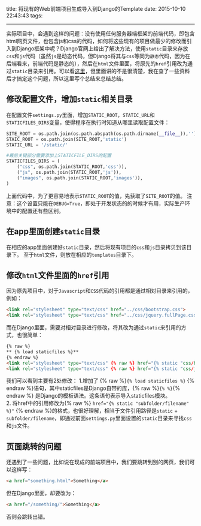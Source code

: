 title: 将现有的Web前端项目生成导入到Django的Template
date: 2015-10-10 22:43:43
tags:

---

实际项目中，会遇到这样的问题：没有使用任何服务器端框架的前端代码，即包含html网页文件，也包含js和css的代码，如何将这些现有的项目做最少的修改而引入到Django框架中呢？Django官网上给出了解决方法，使用`static`目录来存放`css`和`js`代码（虽然`js`是动态代码，但Django将其与`css`等同为`静态`代码，因为在后端看来，前端代码是静态的），然后在`html`文件里面，将原先的`href`引用改为通过`static`目录来引用。可以看[这里](https://docs.djangoproject.com/en/1.8/howto/static-files/)，但里面讲的不是很清楚，我在查了一些资料后才搞定这个问题，所以这里写个总结来总结总结。  

<!--more-->

## 修改配置文件，增加`static`相关目录
在配置文件`settings.py`里面，增加`STATIC_ROOT`，`STATIC_URL`和`STATICFILES_DIRS`变量，使得程序在执行时知道从哪里读取配置文件：  

```py
SITE_ROOT = os.path.join(os.path.abspath(os.path.dirname(__file__)),'')
STAIC_ROOT = os.path.join(SITE_ROOT,'static')
STATIC_URL = '/static/'

#最后关键部分需要添加上STATICFILE_DIRS的配置
STATICFILES_DIRS = (
    ("css", os.path.join(STATIC_ROOT,'css')),
    ("js", os.path.join(STATIC_ROOT,'js')),
    ("images", os.path.join(STATIC_ROOT,'images')),
)
```
上面代码中，为了更容易地表示`STATIC_ROOT`的值，先获取了`SITE_ROOT`的值。 
注意：这个设置只能在`DEBUG=True`，即处于开发状态的的时候才有用，实际生产环境中的配置还有些区别。  

## 在app里面创建`static`目录
在相应的app里面创建好`static`目录，然后将现有项目的`css`和`js`目录拷贝到该目录下。 至于`html`文件，则放在相应的`templates`目录下。 

## 修改`html`文件里面的`href`引用
因为原先项目中，对于`Javascript`和`CSS`代码的引用都是通过相对目录来引用的，例如：  
```html
<link rel="stylesheet" type="text/css" href="../css/bootstrap.css">
<link rel="stylesheet" type="text/css" href="../css/jquery.fullPage.css">
```
而在Django里面，需要对相对目录进行修改，将其改为通过`static`来引用的方式，也很简单：  
```html
{% raw %}
** {% load staticfiles %}**
{% endraw %}
<link rel="stylesheet" type="text/css" {% raw %} href="{% static "css/bootstrap.css" %}" {% endraw %}>
<link rel="stylesheet" type="text/css" {% raw %} href="{% static "css/jquery.fullPage.css" %}"> {% endraw %}
```

我们可以看到主要有2处修改：
 1.增加了 {% raw %}`{% load staticfiles %}` {% endraw %}语句，其中staticfiles是Django自带的库，{% raw %}`{% %}`{% endraw %} 是Django的模板语法。这条语句表示导入staticfiles模块。  
 2. 将href中的引用修改为{% raw %} `href="{% static "subfolder/filename" %}"` {% endraw %}的格式，也很好理解，相当于文件引用路径是`static` + `subfolder/filename`，即通过前面`settings.py`里面设置的`static`目录来寻找`css`和`js`文件。  

## 页面跳转的问题
还遇到了一些问题，比如说在现成的前端项目中，我们要跳转到别的网页，我们可以这样写：   
```html
<a href="something.html">Something</a>
```
但在Django里面，却要改为：  
```html
<a href="/something/">Something</a>
```
否则会跳转出错。


